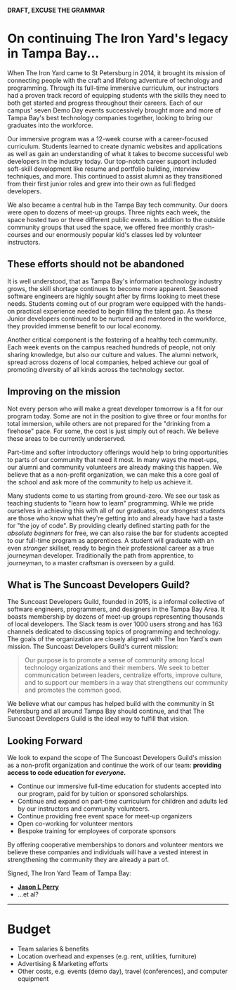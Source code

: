 **DRAFT, EXCUSE THE GRAMMAR**

# On continuing The Iron Yard's legacy in Tampa Bay...

When The Iron Yard came to St Petersburg in 2014, it brought its mission of connecting people with the craft and lifelong adventure of technology and programming. Through its full-time immersive curriculum, our instructors had a proven track record of equipping students with the skills they need to both get started and progress throughout their careers. Each of our campus' seven Demo Day events successively brought more and more of Tampa Bay's best technology companies together, looking to bring our graduates into the workforce.

Our immersive program was a 12-week course with a career-focused curriculum. Students learned to create dynamic websites and applications as well as gain an understanding of what it takes to become successful web developers in the industry today. Our top-notch career support included soft-skill development like resume and portfolio building, interview techniques, and more. This continued to assist alumni as they transitioned from their first junior roles and grew into their own as full fledged developers.

We also became a central hub in the Tampa Bay tech community. Our doors were open to dozens of meet-up groups. Three nights each week, the space hosted two or three different public events. In addition to the outside community groups that used the space, we offered free monthly crash-courses and our enormously popular kid's classes led by volunteer instructors.

## These efforts should not be abandoned

It is well understood, that as Tampa Bay's information technology industry grows, the skill shortage continues to become more apparent. Seasoned software engineers are highly sought after by firms looking to meet these needs. Students coming out of our program were equipped with the hands-on practical experience needed to begin filling the talent gap. As these Junior developers continued to be nurtured and mentored in the workforce, they provided immense benefit to our local economy.

Another critical component is the fostering of a healthy tech community. Each week events on the campus reached hundreds of people, not only sharing knowledge, but also our culture and values. The alumni network, spread across dozens of local companies, helped achieve our goal of promoting diversity of all kinds across the technology sector.

## Improving on the mission

Not every person who will make a great developer tomorrow is a fit for our program today. Some are not in the position to give three or four months for total immersion, while others are not prepared for the "drinking from a firehose" pace. For some, the cost is just simply out of reach. We believe these areas to be currently underserved.

Part-time and softer introductory offerings would help to bring opportunities to parts of our community that need it most. In many ways the meet-ups, our alumni and community volunteers are already making this happen. We believe that as a non-profit organization, we can make this a core goal of the school and ask more of the community to help us achieve it.

Many students come to us starting from ground-zero. We see our task as teaching students to "learn how to learn" programming. While we pride ourselves in achieving this with all of our graduates, our strongest students are those who know what they're getting into and already have had a taste for "the joy of code". By providing clearly defined starting path for the *absolute beginners* for free, we can also raise the bar for students accepted to our full-time program as apprentices. A student will graduate with an even *stronger* skillset, ready to begin their professional career as a true journeyman developer. Traditionally the path from apprentice, to journeyman, to a master craftsman is overseen by a guild.

## What is The Suncoast Developers Guild?

The Suncoast Developers Guild, founded in 2015, is a informal collective of software engineers, programmers, and designers in the Tampa Bay Area. It boasts membership by dozens of meet-up groups representing thousands of local developers. The Slack team is over 1000 users strong and has 163 channels dedicated to discussing topics of programming and technology. The goals of the organization are closely aligned with The Iron Yard's own mission. The Suncoast Developers Guild's current mission:

> Our purpose is to promote a sense of community among local technology organizations and their members. We seek to better communication between leaders, centralize efforts, improve culture, and to support our members in a way that strengthens our community and promotes the common good.

We believe what our campus has helped build with the community in St Petersburg and all around Tampa Bay should continue, and that The Suncoast Developers Guild is the ideal way to fulfill that vision.

## Looking Forward

We look to expand the scope of The Suncoast Developers Guild's mission as a non-profit organization and continue the work of our team: **providing access to code education for _everyone_.**

- Continue our immersive full-time education for students accepted into our program, paid for by tuition or sponsored scholarships.
- Continue and expand on part-time curriculum for children and adults led by our instructors and community volunteers.
- Continue providing free event space for meet-up organizers
- Open co-working for volunteer mentors
- Bespoke training for employees of corporate sponsors

By offering cooperative memberships to donors and volunteer mentors we believe these companies and individuals will have a vested interest in strengthening the community they are already a part of.

Signed, The Iron Yard Team of Tampa Bay:

- [__Jason L Perry__]()
- ...et al?

---

# Budget
  - Team salaries & benefits
  - Location overhead and expenses (e.g. rent, utilities, furniture)
  - Advertising & Marketing efforts
  - Other costs, e.g. events (demo day), travel (conferences), and computer equipment
